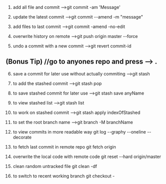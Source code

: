  1) add all file and commit
 -->git commit -am 'Message'

 2) update the latest commit
-->git commit --amend -m "message"

 3) add files to last commit
-->git commit -amend -no-edit

 4) overwrite history on remote
-->git push origin master --force

 5) undo a commit with a new commit
-->git revert commit-id

## (Bonus Tip) //go to anyones repo and press --> .

6) save a commit for later use without actually commiting
-->git stash

7) to add the stashed commit
-->git stash pop

8) to save stashed commit for later use
-->git stash save anyName

9) to view stashed list
-->git stash list

10) to work on stashed commit
-->git stash apply indexOfStashed

11) to set the root branch name
-->git branch -M branchName

12) to view commits in more readable way
git log --graphy --oneline --decorate

13) to fetch last commit in remote repo
git fetch origin

14) overwrite the local code with remote code
git reset --hard origin/master

15) clean random untracked file
git clean -df

16) to switch to recent working branch
git checkout -
